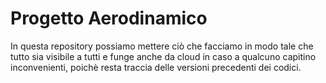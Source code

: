 # Progetto Aerodinamico
In questa repository possiamo mettere ciò che facciamo in modo tale che tutto sia visibile a tutti e funge anche da cloud in caso a qualcuno capitino inconvenienti, poichè resta traccia delle versioni precedenti dei codici.
